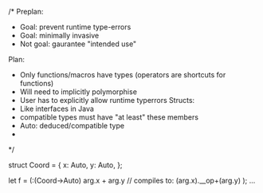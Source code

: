 /*
Preplan:
- Goal: prevent runtime type-errors
- Goal: minimally invasive
- Not goal: gaurantee "intended use"

Plan:
- Only functions/macros have types (operators are shortcuts for functions)
- Will need to implicitly polymorphise 
- User has to explicitly allow runtime typerrors
Structs: 
- Like interfaces in Java
- compatible types must have "at least" these members
- Auto: deduced/compatible type
- 
*/



struct Coord = {
	x: Auto,
	y: Auto,
};

let f = (:(Coord->Auto)
	arg.x + arg.y 
	// compiles to: (arg.x).__op+(arg.y)
);
...
